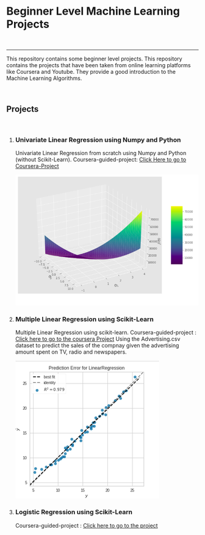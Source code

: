 <h1><b>Beginner Level Machine Learning Projects</b></h1>
<br/>
<hr/>
<p> This repository contains some beginner level projects. This repository contains the projects that have been taken from online learning platforms like 
Coursera and Youtube. They provide a good introduction to the Machine Learning Algorithms. </p>
<br/>
<h2>Projects </h2>
<br/>
<ol>
  <li><h3>Univariate Linear Regression using Numpy and Python  </h3>
    <p> Univariate Linear Regression from scratch using Numpy and Python (without Scikit-Learn). Coursera-guided-project: <a href= "https://www.coursera.org/projects/linear-regression-numpy-python"> Click Here to go to Coursera-Project</a></p>
    <img src = "https://github.com/akshada2715/Regression_MiniProjects/blob/master/images/Uni.png" alt="Linear Regression"/>
    </li>
    <li>
  <h3> Multiple Linear Regression using Scikit-Learn</h3>
  <p> Multiple Linear Regression using scikit-learn. Coursera-guided-project : <a href = "https://www.coursera.org/projects/scikit-learn-multiple-linear-regression">Click here to go to the coursera Project</a> Using the Advertising.csv dataset to predict the sales of the compnay given the advertising amount spent on TV, radio and newspapers.</p>
  <img src="https://github.com/akshada2715/Regression_MiniProjects/blob/master/images/multiple.png" alt="Multiple linear Regression"/>
  </li>
  <li><h3> Logistic Regression using Scikit-Learn</h3>
    <p>Coursera-guided-project : <a href="https://www.coursera.org/projects/deep-learning-fundamentals-logistic-regression">Click here to go to the project</a></p>
    
  </li>
  </ol>
